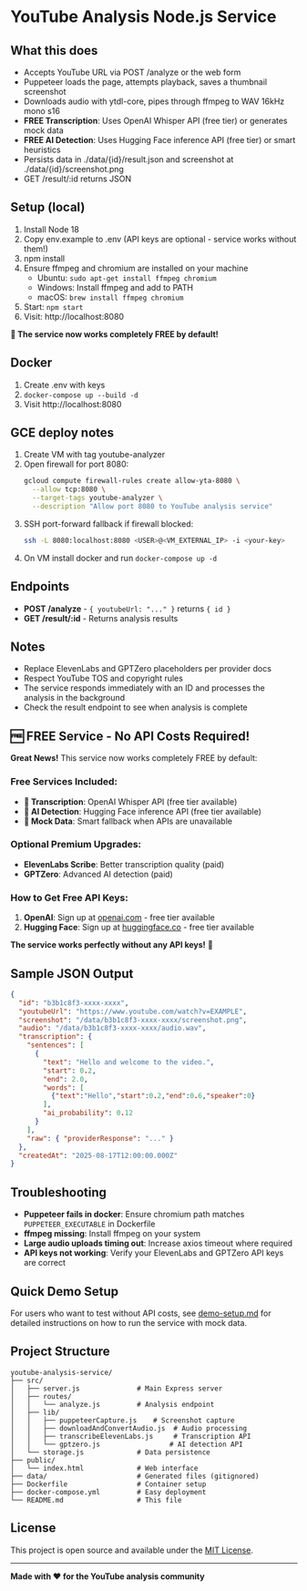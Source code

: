 # YouTube Analysis Node.js Service

## What this does

- Accepts YouTube URL via POST /analyze or the web form
- Puppeteer loads the page, attempts playback, saves a thumbnail screenshot
- Downloads audio with ytdl-core, pipes through ffmpeg to WAV 16kHz mono s16
- **FREE Transcription**: Uses OpenAI Whisper API (free tier) or generates mock data
- **FREE AI Detection**: Uses Hugging Face inference API (free tier) or smart heuristics
- Persists data in ./data/{id}/result.json and screenshot at ./data/{id}/screenshot.png
- GET /result/:id returns JSON

## Setup (local)

1. Install Node 18
2. Copy env.example to .env (API keys are optional - service works without them!)
3. npm install
4. Ensure ffmpeg and chromium are installed on your machine
   - Ubuntu: `sudo apt-get install ffmpeg chromium`
   - Windows: Install ffmpeg and add to PATH
   - macOS: `brew install ffmpeg chromium`
5. Start: `npm start`
6. Visit: http://localhost:8080

**🎉 The service now works completely FREE by default!**

## Docker

1. Create .env with keys
2. `docker-compose up --build -d`
3. Visit http://localhost:8080

## GCE deploy notes

1. Create VM with tag youtube-analyzer
2. Open firewall for port 8080:
   ```bash
   gcloud compute firewall-rules create allow-yta-8080 \
     --allow tcp:8080 \
     --target-tags youtube-analyzer \
     --description "Allow port 8080 to YouTube analysis service"
   ```
3. SSH port-forward fallback if firewall blocked:
   ```bash
   ssh -L 8080:localhost:8080 <USER>@<VM_EXTERNAL_IP> -i <your-key>
   ```
4. On VM install docker and run `docker-compose up -d`

## Endpoints

- **POST /analyze** - `{ youtubeUrl: "..." }` returns `{ id }`
- **GET /result/:id** - Returns analysis results

## Notes

- Replace ElevenLabs and GPTZero placeholders per provider docs
- Respect YouTube TOS and copyright rules
- The service responds immediately with an ID and processes the analysis in the background
- Check the result endpoint to see when analysis is complete

## 🆓 FREE Service - No API Costs Required!

**Great News!** This service now works completely FREE by default:

### **Free Services Included:**
- **🎯 Transcription**: OpenAI Whisper API (free tier available)
- **🤖 AI Detection**: Hugging Face inference API (free tier available)
- **📱 Mock Data**: Smart fallback when APIs are unavailable

### **Optional Premium Upgrades:**
- **ElevenLabs Scribe**: Better transcription quality (paid)
- **GPTZero**: Advanced AI detection (paid)

### **How to Get Free API Keys:**
1. **OpenAI**: Sign up at [openai.com](https://openai.com) - free tier available
2. **Hugging Face**: Sign up at [huggingface.co](https://huggingface.co) - free tier available

**The service works perfectly without any API keys!** 🎉

## Sample JSON Output

```json
{
  "id": "b3b1c8f3-xxxx-xxxx",
  "youtubeUrl": "https://www.youtube.com/watch?v=EXAMPLE",
  "screenshot": "/data/b3b1c8f3-xxxx-xxxx/screenshot.png",
  "audio": "/data/b3b1c8f3-xxxx-xxxx/audio.wav",
  "transcription": {
    "sentences": [
      {
        "text": "Hello and welcome to the video.",
        "start": 0.2,
        "end": 2.0,
        "words": [
          {"text":"Hello","start":0.2,"end":0.6,"speaker":0}
        ],
        "ai_probability": 0.12
      }
    ],
    "raw": { "providerResponse": "..." }
  },
  "createdAt": "2025-08-17T12:00:00.000Z"
}
```

## Troubleshooting

- **Puppeteer fails in docker**: Ensure chromium path matches `PUPPETEER_EXECUTABLE` in Dockerfile
- **ffmpeg missing**: Install ffmpeg on your system
- **Large audio uploads timing out**: Increase axios timeout where required
- **API keys not working**: Verify your ElevenLabs and GPTZero API keys are correct

## Quick Demo Setup

For users who want to test without API costs, see [demo-setup.md](./demo-setup.md) for detailed instructions on how to run the service with mock data.

## Project Structure

```
youtube-analysis-service/
├── src/
│   ├── server.js              # Main Express server
│   ├── routes/
│   │   └── analyze.js         # Analysis endpoint
│   ├── lib/
│   │   ├── puppeteerCapture.js    # Screenshot capture
│   │   ├── downloadAndConvertAudio.js  # Audio processing
│   │   ├── transcribeElevenLabs.js     # Transcription API
│   │   └── gptzero.js                 # AI detection API
│   └── storage.js             # Data persistence
├── public/
│   └── index.html             # Web interface
├── data/                      # Generated files (gitignored)
├── Dockerfile                 # Container setup
├── docker-compose.yml         # Easy deployment
└── README.md                  # This file
```

## License

This project is open source and available under the [MIT License](LICENSE).

---

**Made with ❤️ for the YouTube analysis community**